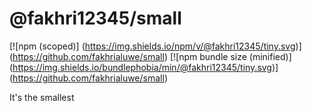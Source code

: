 # @fakhri12345/small

[![npm (scoped)] (https://img.shields.io/npm/v/@fakhri12345/tiny.svg)] (https://github.com/fakhrialuwe/small)
[![npm bundle size (minified)] (https://img.shields.io/bundlephobia/min/@fakhri12345/tiny.svg)] (https://github.com/fakhrialuwe/small)

It's the smallest
